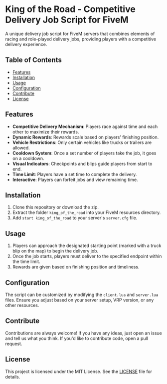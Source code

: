 # King of the Road - Competitive Delivery Job Script for FiveM

A unique delivery job script for FiveM servers that combines elements of racing and role-played delivery jobs, providing players with a competitive delivery experience.

## Table of Contents

- [Features](#features)
- [Installation](#installation)
- [Usage](#usage)
- [Configuration](#configuration)
- [Contribute](#contribute)
- [License](#license)

## Features

- **Competitive Delivery Mechanism**: Players race against time and each other to maximize their rewards.
- **Dynamic Rewards**: Rewards scale based on players' finishing position.
- **Vehicle Restrictions**: Only certain vehicles like trucks or trailers are allowed.
- **Cooldown System**: Once a set number of players take the job, it goes on a cooldown.
- **Visual Indicators**: Checkpoints and blips guide players from start to end.
- **Time Limit**: Players have a set time to complete the delivery.
- **Interactive**: Players can forfeit jobs and view remaining time.

## Installation

1. Clone this repository or download the zip.
2. Extract the folder `king_of_the_road` into your FiveM resources directory.
3. Add `start king_of_the_road` to your server's `server.cfg` file.

## Usage

1. Players can approach the designated starting point (marked with a truck blip on the map) to begin the delivery job.
2. Once the job starts, players must deliver to the specified endpoint within the time limit.
3. Rewards are given based on finishing position and timeliness.

## Configuration

The script can be customized by modifying the `client.lua` and `server.lua` files. Ensure you adjust based on your server setup, VRP version, or any other resources.

## Contribute

Contributions are always welcome! If you have any ideas, just open an issue and tell us what you think. If you'd like to contribute code, open a pull request.

## License

This project is licensed under the MIT License. See the [LICENSE](LICENSE) file for details.
